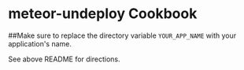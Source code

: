 meteor-undeploy Cookbook
===============================

##Make sure to replace the directory variable `YOUR_APP_NAME` with your application's name. 

See above README for directions.